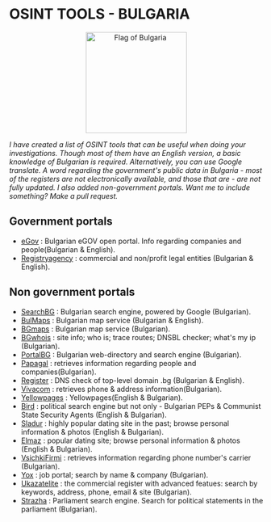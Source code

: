 # OSINT TOOLS - BULGARIA


<a title="SKopp, Public domain, via Wikimedia Commons" href="https://commons.wikimedia.org/wiki/File:Flag_of_Bulgaria.svg"><p align="center"><img width="200" alt="Flag of Bulgaria" src="https://upload.wikimedia.org/wikipedia/commons/thumb/9/9a/Flag_of_Bulgaria.svg/128px-Flag_of_Bulgaria.svg.png"></a></p>

<i>I have created a list of OSINT tools that can be useful when doing your investigations. Though most of them have an English version, a basic knowledge of Bulgarian is required. Alternatively, you can use Google translate. A word regarding the government's public data in Bulgaria - most of the registers are not electronically available, and those that are - are not fully updated. I also added non-government portals. Want me to include something? Make a pull request.</i>
 
 

## Government portals

* [eGov](https://data.egov.bg) : Bulgarian eGOV open portal. Info regarding companies and people(Bulgarian & English). 
* [Registryagency](https://portal.registryagency.bg/en/commercial-register) : commercial and non/profit legal entities (Bulgarian & English).



## Non government portals
* [SearchBG](http://search.bg) : Bulgarian search engine, powered by Google (Bulgarian).
* [BulMaps](https://www.bulmaps.bg/) : Bulgarian map service (Bulgarian & English).
* [BGmaps](https://www.bgmaps.com) : Bulgarian map service (Bulgarian).
* [BGwhois](http://bgwhois.com) : site info; who is; trace routes; DNSBL checker; what's my ip (Bulgarian).
* [PortalBG](http://portal.bg/index.php) : Bulgarian web-directory and search engine (Bulgarian).
* [Papagal](https://papagal.bg) : retrieves information regarding people and companies(Bulgarian).
* [Register](https://www.register.bg/) : DNS check of top-level domain .bg (Bulgarian & English).
* [Vivacom](https://www.vivacom.bg/bg/residential/polezni-syveti/ukazatel/telefonni-nomera#tabs-anchor) : retrieves phone & address information(Bulgarian).
* [Yellowpages](https://yellowpages.bg/bg/) : Yellowpages(English & Bulgarian).
* [Bird](https://bird.bg/tr/) : political search engine but not only - Bulgarian PEPs & Communist State Security Agents (English & Bulgarian).
* [Sladur](http://www.sladur.com) : highly popular dating site in the past; browse personal information & photos (English & Bulgarian).
* [Elmaz](https://www.elmaz.com/zapoznanstva/) : popular dating site; browse personal information & photos (English & Bulgarian).
* [VsichkiFirmi](https://vsichkifirmi.com/) : retrieves information regarding phone number's carrier (Bulgarian).
* [Yox](https://yox.bg) : job portal; search by name & company (Bulgarian).
* [Ukazatelite](https://www.ukazatelite.com) : the commercial register with advanced featues: search by keywords, address, phone, email & site (Bulgarian).
* [Strazha](https://www.strazha.bg) : Parliament search engine. Search for political statements in the parliament (Bulgarian).
